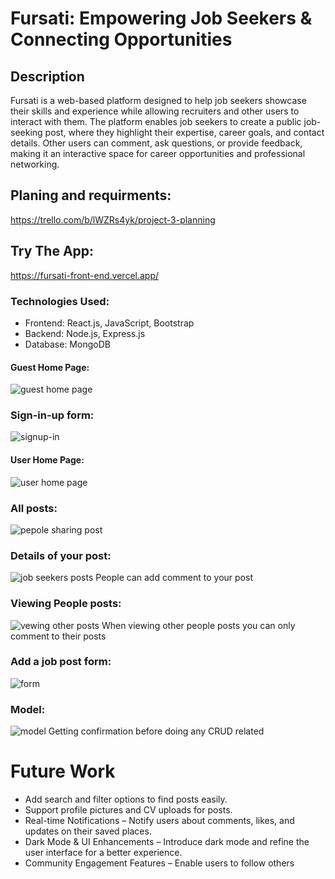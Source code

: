 # Fursati: Empowering Job Seekers & Connecting Opportunities

## Description

Fursati is a web-based platform designed to help job seekers showcase their skills and experience while allowing recruiters and other users to interact with them. The platform enables job seekers to create a public job-seeking post, where they highlight their expertise, career goals, and contact details. Other users can comment, ask questions, or provide feedback, making it an interactive space for career opportunities and professional networking.
## Planing and requirments:
https://trello.com/b/lWZRs4yk/project-3-planning

## Try The App:
https://fursati-front-end.vercel.app/

### Technologies Used:

* Frontend: React.js, JavaScript, Bootstrap
* Backend: Node.js, Express.js
* Database: MongoDB


#### Guest Home Page:
![guest home page](https://github.com/user-attachments/assets/69866bef-2173-469c-981e-1e9a253d0cd5)

### Sign-in-up form:
![signup-in](https://github.com/user-attachments/assets/66aea771-df9a-4ba6-90ce-2480938e834a)

#### User Home Page:
![user home page](https://github.com/user-attachments/assets/b5b584ee-827a-442f-9f5e-d23ffb3c9e82)

### All posts:
![pepole sharing post](https://github.com/user-attachments/assets/98adc4d8-32a9-4596-8be2-e5036b44db8c)

### Details of your post:
![job seekers posts](https://github.com/user-attachments/assets/8d510866-c514-4126-9e6b-082bd19deb03)
People can add comment to your post

### Viewing People posts:
![vewing other posts](https://github.com/user-attachments/assets/321bb551-bda4-4531-9650-2fccbd5f347b)
When viewing other people posts you can only comment to their posts

### Add a job post form:
![form](https://github.com/user-attachments/assets/12b5e7c7-fac3-4c6f-932c-e71c2da27fc4)

### Model:
![model](https://github.com/user-attachments/assets/305aeb65-eb3b-4030-9847-41a14a3d8a08)
Getting confirmation before doing any CRUD related

# Future Work

*  Add search and filter options to find posts easily.
* Support profile pictures and CV uploads for posts.
* Real-time Notifications – Notify users about comments, likes, and updates on their saved places.
* Dark Mode & UI Enhancements – Introduce dark mode and refine the user interface for a better experience.
* Community Engagement Features – Enable users to follow others



